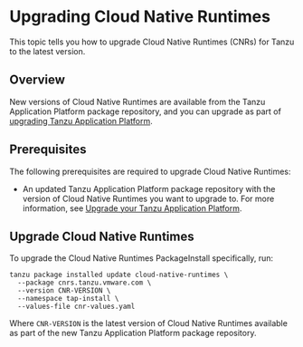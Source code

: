 # Upgrading Cloud Native Runtimes

This topic tells you how to upgrade Cloud Native Runtimes (CNRs) for Tanzu to the latest version.

## <a id='overview'></a> Overview

New versions of Cloud Native Runtimes are available from the Tanzu Application Platform package repository, and you can upgrade as part of [upgrading Tanzu Application Platform](../../../upgrading.hbs.md).

## <a id='prerecs'></a> Prerequisites

The following prerequisites are required to upgrade Cloud Native Runtimes:

- An updated Tanzu Application Platform package repository with the version of Cloud Native Runtimes you want to upgrade to. For more information, see [Upgrade your Tanzu Application Platform](../../../upgrading.hbs.md).

## <a id='upgrade-cnrs'></a> Upgrade Cloud Native Runtimes

To upgrade the Cloud Native Runtimes PackageInstall specifically, run:

```console
tanzu package installed update cloud-native-runtimes \
  --package cnrs.tanzu.vmware.com \
  --version CNR-VERSION \
  --namespace tap-install \
  --values-file cnr-values.yaml
```

Where `CNR-VERSION` is the latest version of Cloud Native Runtimes available as part of the new Tanzu Application Platform package repository.
